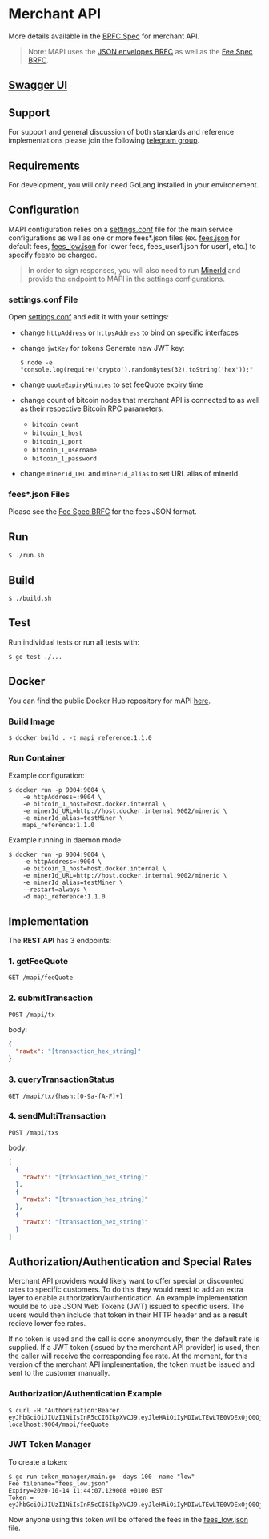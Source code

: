 # Merchant API

More details available in the [BRFC Spec](https://github.com/bitcoin-sv-specs/brfc-merchantapi) for merchant API.  

> Note: MAPI uses the [JSON envelopes BRFC](https://github.com/bitcoin-sv-specs/brfc-misc/tree/master/jsonenvelope) as well as the [Fee Spec BRFC](https://github.com/bitcoin-sv-specs/brfc-misc/tree/master/feespec).

## [Swagger UI](https://bitcoin-sv.github.io/merchantapi-reference)

## Support

For support and general discussion of both standards and reference implementations please join the following [telegram group](https://t.me/joinchat/JB6ZzktqwaiJX_5lzQpQIA).

## Requirements

For development, you will only need GoLang installed in your environement.

## Configuration

MAPI configuration relies on a [settings.conf](settings.conf) file for the main service configurations as well as one or more fees*.json files (ex. [fees.json](fees.json) for default fees, [fees_low.json](fees_low.json) for lower fees, fees_user1.json for user1, etc.) to specify feesto be charged.

> In order to sign responses, you will also need to run [MinerId](https://github.com/bitcoin-sv/minerid-reference) and provide the endpoint to MAPI in the settings configurations.

### settings.conf File

Open [settings.conf](settings.conf) and edit it with your settings:  

- change `httpAddress` or `httpsAddress` to bind on specific interfaces
- change `jwtKey` for tokens
  Generate new JWT key:

  ```console
  $ node -e "console.log(require('crypto').randomBytes(32).toString('hex'));"
  ```
  
- change `quoteExpiryMinutes` to set feeQuote expiry time
- change count of bitcoin nodes that merchant API is connected to as well as their respective Bitcoin RPC parameters:
  - `bitcoin_count`
  - `bitcoin_1_host`
  - `bitcoin_1_port`
  - `bitcoin_1_username`
  - `bitcoin_1_password`

- change `minerId_URL` and `minerId_alias` to set URL alias of minerId

### fees*.json Files

Please see the [Fee Spec BRFC](https://github.com/bitcoin-sv-specs/brfc-misc/tree/master/feespec) for the fees JSON format.

## Run

```console
$ ./run.sh
```

## Build

```console
$ ./build.sh
```

## Test

Run individual tests or run all tests with:

```console
$ go test ./...
```

## Docker

You can find the public Docker Hub repository for mAPI [here](https://hub.docker.com/r/bitcoinsv/mapi).

### Build Image

```console
$ docker build . -t mapi_reference:1.1.0
```

### Run Container

Example configuration:

```console
$ docker run -p 9004:9004 \
    -e httpAddress=:9004 \
    -e bitcoin_1_host=host.docker.internal \
    -e minerId_URL=http://host.docker.internal:9002/minerid \
    -e minerId_alias=testMiner \
    mapi_reference:1.1.0
```

Example running in daemon mode:

```console
$ docker run -p 9004:9004 \
    -e httpAddress=:9004 \
    -e bitcoin_1_host=host.docker.internal \
    -e minerId_URL=http://host.docker.internal:9002/minerid \
    -e minerId_alias=testMiner \
    --restart=always \
    -d mapi_reference:1.1.0
```

## Implementation

The **REST API** has 3 endpoints:

### 1. getFeeQuote

```
GET /mapi/feeQuote
```

### 2. submitTransaction

```
POST /mapi/tx
```

body:

```json
{
  "rawtx": "[transaction_hex_string]"
}
```

### 3. queryTransactionStatus

```
GET /mapi/tx/{hash:[0-9a-fA-F]+}
```

### 4. sendMultiTransaction

```
POST /mapi/txs
```

body:

```json
[
  {
    "rawtx": "[transaction_hex_string]"
  },
  {
    "rawtx": "[transaction_hex_string]"
  },
  {
    "rawtx": "[transaction_hex_string]"
  }
]
```

## Authorization/Authentication and Special Rates

Merchant API providers would likely want to offer special or discounted rates to specific customers. To do this they would need to add an extra layer to enable authorization/authentication. An example implementation would be to use JSON Web Tokens (JWT) issued to specific users. The users would then include that token in their HTTP header and as a result recieve lower fee rates.

If no token is used and the call is done anonymously, then the default rate is supplied. If a JWT token (issued by the merchant API provider) is used, then the caller will receive the corresponding fee rate. At the moment, for this version of the merchant API implementation, the token must be issued and sent to the customer manually.

### Authorization/Authentication Example

```console
$ curl -H "Authorization:Bearer eyJhbGciOiJIUzI1NiIsInR5cCI6IkpXVCJ9.eyJleHAiOiIyMDIwLTEwLTE0VDExOjQ0OjA3LjEyOTAwOCswMTowMCIsIm5hbWUiOiJsb3cifQ.LV8kz02bwxZ21qgqCvmgWfbGZCtdSo9px47wQ3_6Zrk" localhost:9004/mapi/feeQuote
```

### JWT Token Manager

To create a token:

```console
$ go run token_manager/main.go -days 100 -name "low"
Fee filename="fees_low.json"
Expiry=2020-10-14 11:44:07.129008 +0100 BST
Token = eyJhbGciOiJIUzI1NiIsInR5cCI6IkpXVCJ9.eyJleHAiOiIyMDIwLTEwLTE0VDExOjQ0OjA3LjEyOTAwOCswMTowMCIsIm5hbWUiOiJsb3cifQ.LV8kz02bwxZ21qgqCvmgWfbGZCtdSo9px47wQ3_6Zrk
```

Now anyone using this token will be offered the fees in the [fees_low.json](fees_low.json) file.
